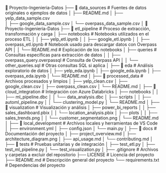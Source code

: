 📁 Proyecto-Ingenieria-Datos
├── 📁 data_sources          # Fuentes de datos originales o ejemplos de datos
│   ├── README.md
│   ├── yelp_data_sample.csv  
│   ├── google_data_sample.csv
│   └── overpass_data_sample.csv
│
📁 Proyecto-Ingenieria-Datos
├── 📁 etl_pipeline           # Proceso de extracción, transformación y carga
│   ├── notebooks             # Notebooks utilizados en el proceso ETL
│   │   ├── yelp_etl.ipynb
│   │   ├── google_etl.ipynb
│   │   ├── overpass_etl.ipynb  # Notebook usado para descargar datos con Overpass API
│   │   └── README.md          # Explicación de los notebooks
│   ├── queries               # Consultas específicas para extracción de datos
│   │   ├── overpass_query.overpassql  # Consulta de Overpass API
│   │   └── other_queries.sql          # Otras consultas SQL si aplica
│
├── 📁 eda                  # Análisis exploratorio de datos
│   ├── yelp_eda.ipynb
│   ├── google_eda.ipynb
│   ├── overpass_eda.ipynb
│   └── README.md
│
├── 📁 processed_data        # Archivos procesados y limpios
│   ├── yelp_clean.csv
│   ├── google_clean.csv
│   ├── overpass_clean.csv
│   └── README.md
│
├── 📁 cloud_integration    # Integración con Azure Databricks
│   ├── notebooks
│   │   ├── ml_pipeline.dbc
│   │   └── data_analysis.dbc
│   ├── scripts
│   │   ├── automl_pipeline.py
│   │   └── clustering_model.py
│   └── README.md
│
├── 📁 visualization        # Visualización y análisis
│   ├── power_bi_reports
│   │   ├── sales_dashboard.pbix
│   │   └── location_analysis.pbix
│   ├── plots
│   │   ├── sales_trends.png
│   │   └── customer_segmentation.png
│   └── README.md
│
├── 📁 local_development    # Archivos locales y herramientas de VS Code
│   ├── environment.yml
│   ├── config.json
│   └── main.py
│
├── 📁 docs                 # Documentación del proyecto
│   ├── project_overview.md
│   ├── architecture_diagram.png
│   ├── api_usage.md
│   └── contributing.md
│
├── 📁 tests                # Pruebas unitarias y de integración
│   ├── test_etl.py
│   ├── test_ml_pipeline.py
│   └── test_visualization.py
│
├── .gitignore              # Archivos y carpetas a excluir del repositorio
├── LICENSE                 # Licencia del proyecto
├── README.md               # Descripción general del proyecto
└── requirements.txt        # Dependencias del proyecto

